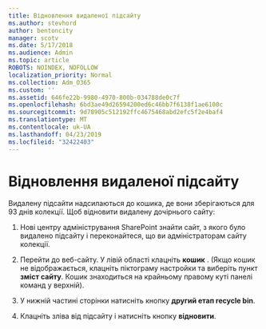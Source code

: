 ```yaml
---
title: Відновлення видаленої підсайту
ms.author: stevhord
author: bentoncity
manager: scotv
ms.date: 5/17/2018
ms.audience: Admin
ms.topic: article
ROBOTS: NOINDEX, NOFOLLOW
localization_priority: Normal
ms.collection: Adm_O365
ms.custom: ''
ms.assetid: 646fe22b-9980-4970-800b-034788de0c7f
ms.openlocfilehash: 6bd3ae49d26594200ed6c46bb7f6138f1ae6100c
ms.sourcegitcommit: 9d78905c512192ffc4675468abd2efc5f2e4baf4
ms.translationtype: MT
ms.contentlocale: uk-UA
ms.lasthandoff: 04/23/2019
ms.locfileid: "32422403"
---
```

# <a name="restore-a-deleted-subsite"></a>Відновлення видаленої підсайту

Видалену підсайти надсилаються до кошика, де вони зберігаються для 93 днів колекції. Щоб відновити видалену дочірнього сайту:
  
1. Нові центру адміністрування SharePoint знайти сайт, з якого було видалено підсайту і переконайтеся, що ви адміністраторам сайту колекції. 
    
2. Перейти до веб-сайту. У лівій області клацніть **кошик** . (Якщо кошик не відображається, клацніть піктограму настройки та виберіть пункт **зміст сайту**. Кошик знаходиться на крайньому правому куті панелі команд у верхній).
    
3. У нижній частині сторінки натисніть кнопку **другий етап recycle bin**.
    
4. Клацніть зліва від підсайту і натисніть кнопку **відновити**.
    

